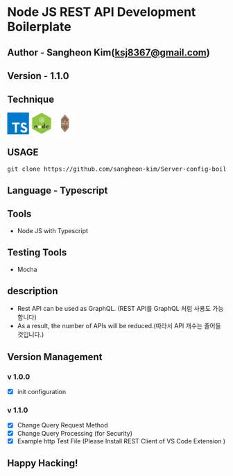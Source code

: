 # Node JS REST API Development Boilerplate

## Author - Sangheon Kim(ksj8367@gmail.com)

## Version - 1.1.0

## Technique

<div style="display:flex">
  <img src="./assets/readMeImage/ts.png"  width="50" height="50">&nbsp;
  <img src="./assets/readMeImage/node.png"  width="50" height="50">&nbsp;
  <img src="./assets/readMeImage/mocha.png" width="50" height="50">&nbsp;
</div>

## USAGE

<pre>git clone https://github.com/sangheon-kim/Server-config-boilerplate.git</pre>

## Language - Typescript

## Tools

- Node JS with Typescript

## Testing Tools

- Mocha

## description

- Rest API can be used as GraphQL. (REST API를 GraphQL 처럼 사용도 가능합니다)
- As a result, the number of APIs will be reduced.(따라서 API 개수는 줄어들 것입니다.)

## Version Management

### v 1.0.0

- [x] init configuration

### v 1.1.0

- [x] Change Query Request Method
- [x] Change Query Processing (for Security)
- [x] Example http Test File (Please Install REST Client of VS Code Extension )

## Happy Hacking!
